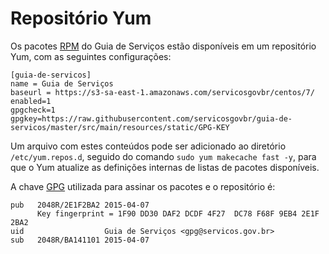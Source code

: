 # Repositório Yum

Os pacotes [RPM] do Guia de Serviços estão disponíveis em um repositório Yum, com as seguintes configurações:

```
[guia-de-servicos]
name = Guia de Serviços
baseurl = https://s3-sa-east-1.amazonaws.com/servicosgovbr/centos/7/
enabled=1
gpgcheck=1
gpgkey=https://raw.githubusercontent.com/servicosgovbr/guia-de-servicos/master/src/main/resources/static/GPG-KEY
```

Um arquivo com estes conteúdos pode ser adicionado ao diretório `/etc/yum.repos.d`, seguido do comando `sudo yum makecache fast -y`, para que o Yum atualize as definições internas de listas de pacotes disponíveis.

A chave [GPG] utilizada para assinar os pacotes e o repositório é:

```
pub   2048R/2E1F2BA2 2015-04-07
      Key fingerprint = 1F90 DD30 DAF2 DCDF 4F27  DC78 F68F 9EB4 2E1F 2BA2
uid                  Guia de Serviços <gpg@servicos.gov.br>
sub   2048R/BA141101 2015-04-07
```

[RPM]:http://www.rpm.org
[GPG]:https://www.gnupg.org/
